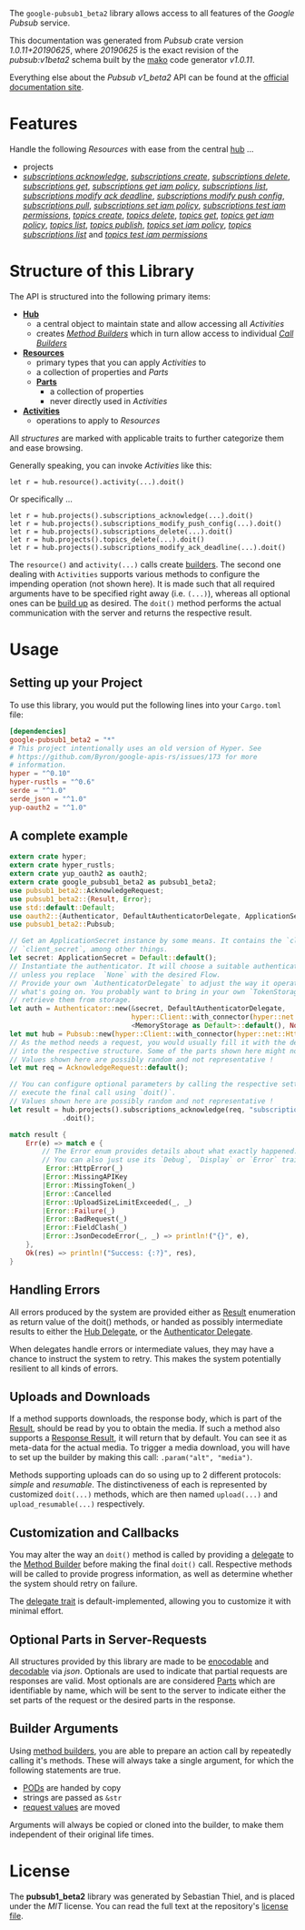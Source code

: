 <!---
DO NOT EDIT !
This file was generated automatically from 'src/mako/api/README.md.mako'
DO NOT EDIT !
-->
The `google-pubsub1_beta2` library allows access to all features of the *Google Pubsub* service.

This documentation was generated from *Pubsub* crate version *1.0.11+20190625*, where *20190625* is the exact revision of the *pubsub:v1beta2* schema built by the [mako](http://www.makotemplates.org/) code generator *v1.0.11*.

Everything else about the *Pubsub* *v1_beta2* API can be found at the
[official documentation site](https://cloud.google.com/pubsub/docs).
# Features

Handle the following *Resources* with ease from the central [hub](https://docs.rs/google-pubsub1_beta2/1.0.11+20190625/google_pubsub1_beta2/struct.Pubsub.html) ... 

* projects
 * [*subscriptions acknowledge*](https://docs.rs/google-pubsub1_beta2/1.0.11+20190625/google_pubsub1_beta2/struct.ProjectSubscriptionAcknowledgeCall.html), [*subscriptions create*](https://docs.rs/google-pubsub1_beta2/1.0.11+20190625/google_pubsub1_beta2/struct.ProjectSubscriptionCreateCall.html), [*subscriptions delete*](https://docs.rs/google-pubsub1_beta2/1.0.11+20190625/google_pubsub1_beta2/struct.ProjectSubscriptionDeleteCall.html), [*subscriptions get*](https://docs.rs/google-pubsub1_beta2/1.0.11+20190625/google_pubsub1_beta2/struct.ProjectSubscriptionGetCall.html), [*subscriptions get iam policy*](https://docs.rs/google-pubsub1_beta2/1.0.11+20190625/google_pubsub1_beta2/struct.ProjectSubscriptionGetIamPolicyCall.html), [*subscriptions list*](https://docs.rs/google-pubsub1_beta2/1.0.11+20190625/google_pubsub1_beta2/struct.ProjectSubscriptionListCall.html), [*subscriptions modify ack deadline*](https://docs.rs/google-pubsub1_beta2/1.0.11+20190625/google_pubsub1_beta2/struct.ProjectSubscriptionModifyAckDeadlineCall.html), [*subscriptions modify push config*](https://docs.rs/google-pubsub1_beta2/1.0.11+20190625/google_pubsub1_beta2/struct.ProjectSubscriptionModifyPushConfigCall.html), [*subscriptions pull*](https://docs.rs/google-pubsub1_beta2/1.0.11+20190625/google_pubsub1_beta2/struct.ProjectSubscriptionPullCall.html), [*subscriptions set iam policy*](https://docs.rs/google-pubsub1_beta2/1.0.11+20190625/google_pubsub1_beta2/struct.ProjectSubscriptionSetIamPolicyCall.html), [*subscriptions test iam permissions*](https://docs.rs/google-pubsub1_beta2/1.0.11+20190625/google_pubsub1_beta2/struct.ProjectSubscriptionTestIamPermissionCall.html), [*topics create*](https://docs.rs/google-pubsub1_beta2/1.0.11+20190625/google_pubsub1_beta2/struct.ProjectTopicCreateCall.html), [*topics delete*](https://docs.rs/google-pubsub1_beta2/1.0.11+20190625/google_pubsub1_beta2/struct.ProjectTopicDeleteCall.html), [*topics get*](https://docs.rs/google-pubsub1_beta2/1.0.11+20190625/google_pubsub1_beta2/struct.ProjectTopicGetCall.html), [*topics get iam policy*](https://docs.rs/google-pubsub1_beta2/1.0.11+20190625/google_pubsub1_beta2/struct.ProjectTopicGetIamPolicyCall.html), [*topics list*](https://docs.rs/google-pubsub1_beta2/1.0.11+20190625/google_pubsub1_beta2/struct.ProjectTopicListCall.html), [*topics publish*](https://docs.rs/google-pubsub1_beta2/1.0.11+20190625/google_pubsub1_beta2/struct.ProjectTopicPublishCall.html), [*topics set iam policy*](https://docs.rs/google-pubsub1_beta2/1.0.11+20190625/google_pubsub1_beta2/struct.ProjectTopicSetIamPolicyCall.html), [*topics subscriptions list*](https://docs.rs/google-pubsub1_beta2/1.0.11+20190625/google_pubsub1_beta2/struct.ProjectTopicSubscriptionListCall.html) and [*topics test iam permissions*](https://docs.rs/google-pubsub1_beta2/1.0.11+20190625/google_pubsub1_beta2/struct.ProjectTopicTestIamPermissionCall.html)




# Structure of this Library

The API is structured into the following primary items:

* **[Hub](https://docs.rs/google-pubsub1_beta2/1.0.11+20190625/google_pubsub1_beta2/struct.Pubsub.html)**
    * a central object to maintain state and allow accessing all *Activities*
    * creates [*Method Builders*](https://docs.rs/google-pubsub1_beta2/1.0.11+20190625/google_pubsub1_beta2/trait.MethodsBuilder.html) which in turn
      allow access to individual [*Call Builders*](https://docs.rs/google-pubsub1_beta2/1.0.11+20190625/google_pubsub1_beta2/trait.CallBuilder.html)
* **[Resources](https://docs.rs/google-pubsub1_beta2/1.0.11+20190625/google_pubsub1_beta2/trait.Resource.html)**
    * primary types that you can apply *Activities* to
    * a collection of properties and *Parts*
    * **[Parts](https://docs.rs/google-pubsub1_beta2/1.0.11+20190625/google_pubsub1_beta2/trait.Part.html)**
        * a collection of properties
        * never directly used in *Activities*
* **[Activities](https://docs.rs/google-pubsub1_beta2/1.0.11+20190625/google_pubsub1_beta2/trait.CallBuilder.html)**
    * operations to apply to *Resources*

All *structures* are marked with applicable traits to further categorize them and ease browsing.

Generally speaking, you can invoke *Activities* like this:

```Rust,ignore
let r = hub.resource().activity(...).doit()
```

Or specifically ...

```ignore
let r = hub.projects().subscriptions_acknowledge(...).doit()
let r = hub.projects().subscriptions_modify_push_config(...).doit()
let r = hub.projects().subscriptions_delete(...).doit()
let r = hub.projects().topics_delete(...).doit()
let r = hub.projects().subscriptions_modify_ack_deadline(...).doit()
```

The `resource()` and `activity(...)` calls create [builders][builder-pattern]. The second one dealing with `Activities` 
supports various methods to configure the impending operation (not shown here). It is made such that all required arguments have to be 
specified right away (i.e. `(...)`), whereas all optional ones can be [build up][builder-pattern] as desired.
The `doit()` method performs the actual communication with the server and returns the respective result.

# Usage

## Setting up your Project

To use this library, you would put the following lines into your `Cargo.toml` file:

```toml
[dependencies]
google-pubsub1_beta2 = "*"
# This project intentionally uses an old version of Hyper. See
# https://github.com/Byron/google-apis-rs/issues/173 for more
# information.
hyper = "^0.10"
hyper-rustls = "^0.6"
serde = "^1.0"
serde_json = "^1.0"
yup-oauth2 = "^1.0"
```

## A complete example

```Rust
extern crate hyper;
extern crate hyper_rustls;
extern crate yup_oauth2 as oauth2;
extern crate google_pubsub1_beta2 as pubsub1_beta2;
use pubsub1_beta2::AcknowledgeRequest;
use pubsub1_beta2::{Result, Error};
use std::default::Default;
use oauth2::{Authenticator, DefaultAuthenticatorDelegate, ApplicationSecret, MemoryStorage};
use pubsub1_beta2::Pubsub;

// Get an ApplicationSecret instance by some means. It contains the `client_id` and 
// `client_secret`, among other things.
let secret: ApplicationSecret = Default::default();
// Instantiate the authenticator. It will choose a suitable authentication flow for you, 
// unless you replace  `None` with the desired Flow.
// Provide your own `AuthenticatorDelegate` to adjust the way it operates and get feedback about 
// what's going on. You probably want to bring in your own `TokenStorage` to persist tokens and
// retrieve them from storage.
let auth = Authenticator::new(&secret, DefaultAuthenticatorDelegate,
                              hyper::Client::with_connector(hyper::net::HttpsConnector::new(hyper_rustls::TlsClient::new())),
                              <MemoryStorage as Default>::default(), None);
let mut hub = Pubsub::new(hyper::Client::with_connector(hyper::net::HttpsConnector::new(hyper_rustls::TlsClient::new())), auth);
// As the method needs a request, you would usually fill it with the desired information
// into the respective structure. Some of the parts shown here might not be applicable !
// Values shown here are possibly random and not representative !
let mut req = AcknowledgeRequest::default();

// You can configure optional parameters by calling the respective setters at will, and
// execute the final call using `doit()`.
// Values shown here are possibly random and not representative !
let result = hub.projects().subscriptions_acknowledge(req, "subscription")
             .doit();

match result {
    Err(e) => match e {
        // The Error enum provides details about what exactly happened.
        // You can also just use its `Debug`, `Display` or `Error` traits
         Error::HttpError(_)
        |Error::MissingAPIKey
        |Error::MissingToken(_)
        |Error::Cancelled
        |Error::UploadSizeLimitExceeded(_, _)
        |Error::Failure(_)
        |Error::BadRequest(_)
        |Error::FieldClash(_)
        |Error::JsonDecodeError(_, _) => println!("{}", e),
    },
    Ok(res) => println!("Success: {:?}", res),
}

```
## Handling Errors

All errors produced by the system are provided either as [Result](https://docs.rs/google-pubsub1_beta2/1.0.11+20190625/google_pubsub1_beta2/enum.Result.html) enumeration as return value of 
the doit() methods, or handed as possibly intermediate results to either the 
[Hub Delegate](https://docs.rs/google-pubsub1_beta2/1.0.11+20190625/google_pubsub1_beta2/trait.Delegate.html), or the [Authenticator Delegate](https://docs.rs/yup-oauth2/*/yup_oauth2/trait.AuthenticatorDelegate.html).

When delegates handle errors or intermediate values, they may have a chance to instruct the system to retry. This 
makes the system potentially resilient to all kinds of errors.

## Uploads and Downloads
If a method supports downloads, the response body, which is part of the [Result](https://docs.rs/google-pubsub1_beta2/1.0.11+20190625/google_pubsub1_beta2/enum.Result.html), should be
read by you to obtain the media.
If such a method also supports a [Response Result](https://docs.rs/google-pubsub1_beta2/1.0.11+20190625/google_pubsub1_beta2/trait.ResponseResult.html), it will return that by default.
You can see it as meta-data for the actual media. To trigger a media download, you will have to set up the builder by making
this call: `.param("alt", "media")`.

Methods supporting uploads can do so using up to 2 different protocols: 
*simple* and *resumable*. The distinctiveness of each is represented by customized 
`doit(...)` methods, which are then named `upload(...)` and `upload_resumable(...)` respectively.

## Customization and Callbacks

You may alter the way an `doit()` method is called by providing a [delegate](https://docs.rs/google-pubsub1_beta2/1.0.11+20190625/google_pubsub1_beta2/trait.Delegate.html) to the 
[Method Builder](https://docs.rs/google-pubsub1_beta2/1.0.11+20190625/google_pubsub1_beta2/trait.CallBuilder.html) before making the final `doit()` call. 
Respective methods will be called to provide progress information, as well as determine whether the system should 
retry on failure.

The [delegate trait](https://docs.rs/google-pubsub1_beta2/1.0.11+20190625/google_pubsub1_beta2/trait.Delegate.html) is default-implemented, allowing you to customize it with minimal effort.

## Optional Parts in Server-Requests

All structures provided by this library are made to be [enocodable](https://docs.rs/google-pubsub1_beta2/1.0.11+20190625/google_pubsub1_beta2/trait.RequestValue.html) and 
[decodable](https://docs.rs/google-pubsub1_beta2/1.0.11+20190625/google_pubsub1_beta2/trait.ResponseResult.html) via *json*. Optionals are used to indicate that partial requests are responses 
are valid.
Most optionals are are considered [Parts](https://docs.rs/google-pubsub1_beta2/1.0.11+20190625/google_pubsub1_beta2/trait.Part.html) which are identifiable by name, which will be sent to 
the server to indicate either the set parts of the request or the desired parts in the response.

## Builder Arguments

Using [method builders](https://docs.rs/google-pubsub1_beta2/1.0.11+20190625/google_pubsub1_beta2/trait.CallBuilder.html), you are able to prepare an action call by repeatedly calling it's methods.
These will always take a single argument, for which the following statements are true.

* [PODs][wiki-pod] are handed by copy
* strings are passed as `&str`
* [request values](https://docs.rs/google-pubsub1_beta2/1.0.11+20190625/google_pubsub1_beta2/trait.RequestValue.html) are moved

Arguments will always be copied or cloned into the builder, to make them independent of their original life times.

[wiki-pod]: http://en.wikipedia.org/wiki/Plain_old_data_structure
[builder-pattern]: http://en.wikipedia.org/wiki/Builder_pattern
[google-go-api]: https://github.com/google/google-api-go-client

# License
The **pubsub1_beta2** library was generated by Sebastian Thiel, and is placed 
under the *MIT* license.
You can read the full text at the repository's [license file][repo-license].

[repo-license]: https://github.com/Byron/google-apis-rsblob/master/LICENSE.md

